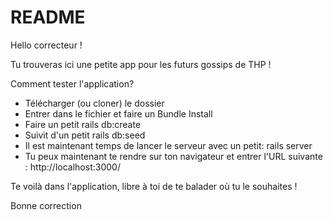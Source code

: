 # README
Hello correcteur !

Tu trouveras ici une petite app pour les futurs gossips de THP !

Comment tester l'application?

- Télécharger (ou cloner) le dossier
- Entrer dans le fichier et faire un Bundle Install
- Faire un petit rails db:create
- Suivit d'un petit rails db:seed
- Il est maintenant temps de lancer le serveur avec un petit: rails server
- Tu peux maintenant te rendre sur ton navigateur et entrer l'URL suivante : http://localhost:3000/

Te voilà dans l'application, libre à toi de te balader où tu le souhaites !

Bonne correction
